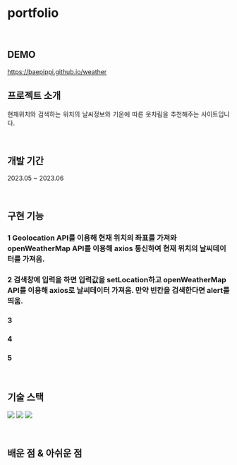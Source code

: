 # portfolio

<br>

## DEMO

https://baepippi.github.io/weather
<br>

## 프로젝트 소개

<p align="justify">
현재위치와 검색하는 위치의 날씨정보와 기온에 따른 옷차림을 추천해주는 사이트입니다.
</p>

<br>

## 개발 기간

<p align="justify">
2023.05 ~ 2023.06
</p>

<br>

## 구현 기능

### 1 Geolocation API를 이용해 현재 위치의 좌표를 가져와 openWeatherMap API를 이용해 axios 통신하여 현재 위치의 날씨데이터를 가져옴.


### 2 검색창에 입력을 하면 입력값을 setLocation하고 openWeatherMap API를  이용해 axios로 날씨데이터 가져옴. 만약 빈칸을 검색한다면 alert를 띄움.

### 3 

### 4 

### 5 

<br>

## 기술 스택

<img src="https://img.shields.io/badge/html5-E34F26?style=for-the-badge&logo=html5&logoColor=white"> <img src="https://img.shields.io/badge/css-1572B6?style=for-the-badge&logo=css3&logoColor=white"> <img src="https://img.shields.io/badge/React-61DAFB?style=for-the-badge&logo=react&logoColor=white" />

<br>

## 배운 점 & 아쉬운 점

<p align="justify">

<br>
<br>
</p>

<br>


